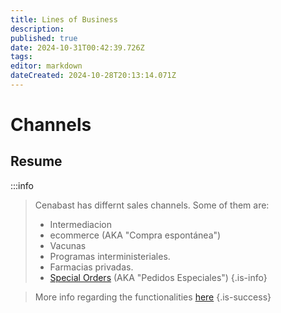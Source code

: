 ```yaml
---
title: Lines of Business
description: 
published: true
date: 2024-10-31T00:42:39.726Z
tags: 
editor: markdown
dateCreated: 2024-10-28T20:13:14.071Z
---
```


# Channels

## Resume

:::info
> Cenabast has differnt sales channels. Some of them are:
> - Intermediacion
> - ecommerce (AKA "Compra espontánea")
> - Vacunas
> - Programas interministeriales.
> - Farmacias privadas.
> - [Special Orders](special_order.md) (AKA "Pedidos Especiales")
{.is-info}


> More info regarding the functionalities [here](../2_Store%20Project/functionalities/channels.md)
{.is-success}



